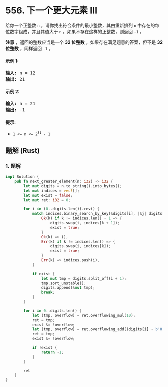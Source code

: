 # 556. 下一个更大元素 III
给你一个正整数 `n` ，请你找出符合条件的最小整数，其由重新排列 `n` 中存在的每位数字组成，并且其值大于 `n` 。如果不存在这样的正整数，则返回 `-1` 。

**注意** ，返回的整数应当是一个 **32 位整数** ，如果存在满足题意的答案，但不是 **32 位整数** ，同样返回 `-1` 。

#### 示例 1:
<pre>
<strong>输入:</strong> n = 12
<strong>输出:</strong> 21
</pre>

#### 示例 2:
<pre>
<strong>输入:</strong> n = 21
<strong>输出:</strong> -1
</pre>

#### 提示:
* <code>1 <= n <= 2<sup>31</sup> - 1</code>

## 题解 (Rust)

### 1. 题解
```Rust
impl Solution {
    pub fn next_greater_element(n: i32) -> i32 {
        let mut digits = n.to_string().into_bytes();
        let mut indices = vec![];
        let mut exist = false;
        let mut ret: i32 = 0;

        for i in (0..digits.len()).rev() {
            match indices.binary_search_by_key(&digits[i], |&j| digits[j]) {
                Ok(k) if k != indices.len() - 1 => {
                    digits.swap(i, indices[k + 1]);
                    exist = true;
                }
                Ok(k) => (),
                Err(k) if k != indices.len() => {
                    digits.swap(i, indices[k]);
                    exist = true;
                }
                Err(k) => indices.push(i),
            }

            if exist {
                let mut tmp = digits.split_off(i + 1);
                tmp.sort_unstable();
                digits.append(&mut tmp);
                break;
            }
        }

        for i in 0..digits.len() {
            let (tmp, overflow) = ret.overflowing_mul(10);
            ret = tmp;
            exist &= !overflow;
            let (tmp, overflow) = ret.overflowing_add((digits[i] - b'0') as i32);
            ret = tmp;
            exist &= !overflow;

            if !exist {
                return -1;
            }
        }

        ret
    }
}
```

